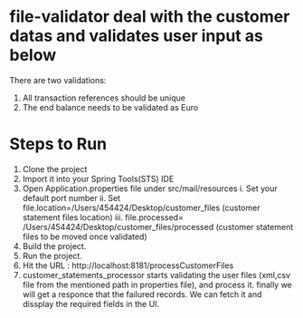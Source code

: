# file-validator deal with the customer datas and validates user input as below
There are two validations:
  1. All transaction references should be unique
  2. The end balance needs to be validated as Euro
  
  
# Steps to Run
 1. Clone the project
 2. Import it into your Spring Tools(STS) IDE
 3. Open Application.properties file under src/mail/resources 
		i. Set your default port number
	   ii. Set file.location=/Users/454424/Desktop/customer_files (customer statement files location)
	  iii. file.processed= /Users/454424/Desktop/customer_files/processed (customer statement files to be moved once validated) 
 3. Build the project.
 4. Run the project.
 5. Hit the URL : http://localhost:8181/processCustomerFiles          
 6. customer_statements_processor starts validating the user files (xml,csv file from the mentioned path in properties file), and process it. 
	finally we will get a responce that the failured records. We can fetch it and dissplay the required fields in the UI.
  
  
